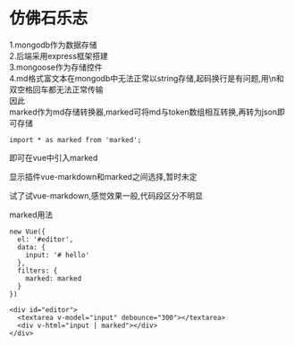 仿佛石乐志  
===
  1.mongodb作为数据存储  
  2.后端采用express框架搭建  
  3.mongoose作为存储控件  
  4.md格式富文本在mongodb中无法正常以string存储,起码换行是有问题,用\n和双空格回车都无法正常传输  
  因此  
  marked作为md存储转换器,marked可将md与token数组相互转换,再转为json即可存储  
    
    import * as marked from 'marked';  
      
  即可在vue中引入marked
  
  显示插件vue-markdown和marked之间选择,暂时未定
  
  试了试vue-markdown,感觉效果一般,代码段区分不明显
  
  marked用法  
    
    new Vue({
      el: '#editor',
      data: {
        input: '# hello'
      },
      filters: {
        marked: marked
      }
    })
    
    <div id="editor">
      <textarea v-model="input" debounce="300"></textarea>
      <div v-html="input | marked"></div>
    </div>
  
  
